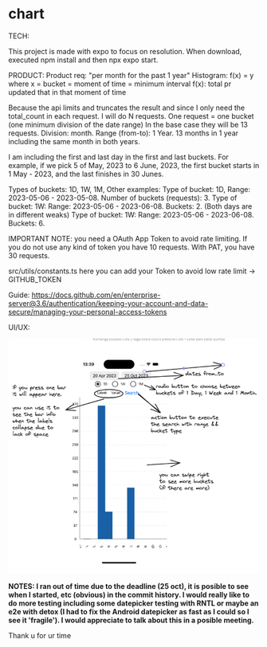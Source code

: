 # chart

TECH:

This project is made with expo to focus on resolution.
When download, executed npm install and then npx expo start.

PRODUCT:
Product req: "per month for the past 1 year"
Histogram:
f(x) = y
where x = bucket = moment of time = minimum interval
f(x): total pr updated that in that moment of time

Because the api limits and truncates the result and since I only need the total_count in each request.
I will do N requests. One request = one bucket (one minimum division of the date range)
In the base case they will be 13 requests. Division: month. Range (from-to): 1 Year. 13 months in 1 year including the same month in both years.

I am including the first and last day in the first and last buckets. For example, if we pick 5 of May, 2023 to 6 June, 2023, the first bucket
starts in 1 May - 2023, and the last finishes in 30 Junes.

Types of buckets: 1D, 1W, 1M,
Other examples:
Type of bucket: 1D, Range: 2023-05-06 - 2023-05-08. Number of buckets (requests): 3.
Type of bucket: 1W: Range: 2023-05-06 - 2023-06-08. Buckets: 2. (Both days are in different weaks)
Type of bucket: 1W: Range: 2023-05-06 - 2023-06-08. Buckets: 6.

IMPORTANT NOTE: you need a OAuth App Token to avoid rate limiting. If you do not use any kind of token you have 10 requests. With PAT, you have 30 requests.

src/utils/constants.ts here you can add your Token to avoid low rate limit -> GITHUB_TOKEN

Guide: https://docs.github.com/en/enterprise-server@3.6/authentication/keeping-your-account-and-data-secure/managing-your-personal-access-tokens

UI/UX:

![](docs/parts.png)

**NOTES: I ran out of time due to the deadline (25 oct), it is posible to see when I started, etc (obvious) in the commit history. I would really like to do more testing including some datepicker testing with RNTL or maybe an e2e with detox (I had to fix the Android datepicker as fast as I could so I see it 'fragile'). I would appreciate to talk about this in a posible meeting.**

Thank u for ur time
